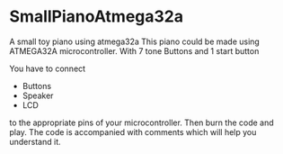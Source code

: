 # SmallPianoAtmega32a
A small toy piano using atmega32a
This piano could be made using ATMEGA32A microcontroller.
With 7 tone Buttons and 1 start button

You have to connect 
- Buttons
- Speaker
- LCD 


to the appropriate pins of your microcontroller.
Then burn the code and play.
The code is accompanied with comments which will help you understand it.
